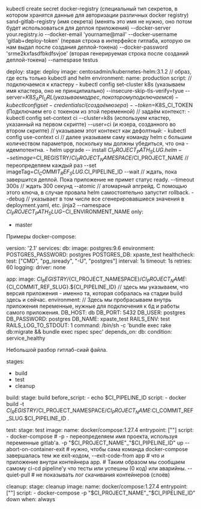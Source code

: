 kubectl create secret docker-registry (специальный тип секретов, в котором хранятся данные для авторизации различных docker registry) sand-gitlab-registry (имя секрета) (менять это имя не нужно, оно потом будет использоваться для деплоя приложения) --docker-server your.registry.io --docker-email 'yourname@mail' --docker-username 'gitlab+deploy-token' (первая строка в интерфейсе гитлаба, которую он нам выдал после создания деплой-токена) --docker-password 'srme2kxfasdfbkdfsvjoe' (вторая генерируемая строка после созданий деплой-токена) --namespase testus

deploy:
  stage: deploy
  image: centosadmin/kubernetes-helm:3.1.2 // образ, где есть только kubectl and helm
  environment:
    name: production
  script:
    // подключаемся к кластеру
    - kubectl config set-cluster k8s (указываем имя кластера, оно не принципиально) --insecure-skip-tls-verify=tyue --server=$K8S_API_URL (указываем адрес, по которому подключаемся)
    - kubectl config set-credentials ci (создаём юзера) --token=$K8S_CI_TOKEN (Подключаем его с токеном из этой переменной)
    // задаём контекст:
    - kubectl config set-context ci --cluster=k8s (используем кластер, указанный на первом скрипте) --user=ci (и юзера, созданного во втором скрипте)
    // указываем этот контекст как дефолтный:
    - kubectl config use-context ci
    // далее указываем саму команду helm с большим количеством параметров, поскольку мы должны убедиться, что она - идемпотентна.
    - helm upgrade -- install $CI_PROJECT_PATH_SLUG .helm
        --set image=$CI_REGISTRY/$CI_PROJECT_NAMESPACE/$CI_PROJECT_NAME // переопределяем каждый раз
        --set imageTag=$CI_COMMIT_REF_SLUG.$CI_PIPELINE_ID
        --wait // ждать, пока завершится деплой. Пока приложение не примет статус ready.
        --timeout 300s // ждать 300 секунд
        --atomic // атомарный апгрейд. С помощью этого ключа, в случае провала helm самостоятельно запустит rollback.
        --debug // указывает в том числе все сгенерировавшиеся значения в deployment.yaml, etc. jinja2
        --namespace $CI_PROJECT_PATH_SLUG-$CI_ENVIRONMENT_NAME
only:
  - master

Примеры docker-compose:

version: '2.1'
services:
  db:
    image: postgres:9.6
    environment:
      POSTGRES_PASSWORD: postgres
      POSTGRES_DB: xpaste_test
    healthcheck:
      test: ["CMD", "pg_isready", "-U", "postgres"]
      interval: 1s
      timeout: 1s
      retries: 60
    logging:
      driver: none

  app:
    image: ${CI_REGISTRY}/${CI_PROJECT_NAMESPACE}/${CI_PROJECT_NAME}:${CI_COMMIT_REF_SLUG}.${CI_PIPELINE_ID}
    // здесь мы указываем, что версия приложения - именно та, которая собралась на стадии build здесь и сейчас.
    environment:
    // Здесь мы пробрасываем внутрь приложения переменные, нужные для подключения к бд и работы самого приложения.
      DB_HOST: db
      DB_PORT: 5432
      DB_USER: postgres
      DB_PASSWORD: postgres
      DB_NAME: xpaste_test
      RAILS_ENV: test
      RAILS_LOG_TO_STDOUT: 1
    command: /bin/sh -c 'bundle exec rake db:migrate && bundle exec rspec spec'
    depends_on:
      db:
        condition: service_healthy

Небольшой разбор гитлаб-сиай файла.

stages:
  - build
  - test
  - cleanup

build:
  stage: build
  before_script:
    - echo $CI_PIPELINE_ID
  script:
    - docker build -t $CI_REGISTRY/$CI_PROJECT_NAMESPACE/$CI_PROJECT_NAME:$CI_COMMIT_REF_SLUG.$CI_PIPELINE_ID .

test:
  stage: test
  image:
    name: docker/compose:1.27.4
    entrypoint: [""]
  script:
    - docker-compose
      # -p - переопределяем имя проекта, используя переменные gitlab'a.
      -p "$CI_PROJECT_NAME"_"$CI_PIPELINE_ID"
      up
      --abort-on-container-exit # нужно, чтобы сама команда docker-compose завершалась тем же exit-кодом,
      --exit-code-from app # что и приложение внутри контейнера app.
      # Таким образом мы сообщаем самому ci-cd pipeline'у что тесты или успешны (0 код) или аварийны.
      --quiet-pull # не показывать лог скачивания контейнеров (слоёв)

cleanup:
  stage: cleanup
  image:
    name: docker/compose:1.27.4
    entrypoint: [""]
  script:
    - docker-compose -p "$CI_PROJECT_NAME"_"$CI_PIPELINE_ID" down
  when: always


